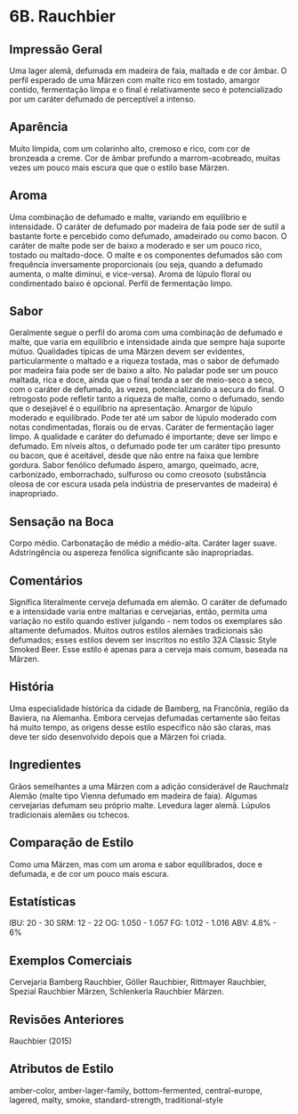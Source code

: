 # 6B. Rauchbier

## Impressão Geral

Uma lager alemã, defumada em madeira de faia, maltada e de cor âmbar. O perfil esperado de uma Märzen com malte rico em tostado, amargor contido, fermentação limpa e o final é relativamente seco é potencializado por um caráter defumado de perceptível a intenso.

## Aparência

Muito límpida, com um colarinho alto, cremoso e rico, com cor de bronzeada a creme. Cor de âmbar profundo a marrom-acobreado, muitas vezes um pouco mais escura que que o estilo base Märzen.

## Aroma

Uma combinação de defumado e malte, variando em equilíbrio e intensidade. O caráter de defumado por madeira de faia pode ser de sutil a bastante forte e percebido como defumado, amadeirado ou como bacon. O caráter de malte pode ser de baixo a moderado e ser um pouco rico, tostado ou maltado-doce. O malte e os componentes defumados são com frequência inversamente proporcionais (ou seja, quando a defumado aumenta, o malte diminui, e vice-versa). Aroma de lúpulo floral ou condimentado baixo é opcional. Perfil de fermentação limpo.

## Sabor

Geralmente segue o perfil do aroma com uma combinação de defumado e malte, que varia em equilíbrio e intensidade ainda que sempre haja suporte mútuo. Qualidades típicas de uma Märzen devem ser evidentes, particularmente o maltado e a riqueza tostada, mas o sabor de defumado por madeira faia pode ser de baixo a alto. No paladar pode ser um pouco maltada, rica e doce, ainda que o final tenda a ser de meio-seco a seco, com o caráter de defumado, às vezes, potencializando a secura do final. O retrogosto pode refletir tanto a riqueza de malte, como o defumado, sendo que o desejável é o equilíbrio na apresentação. Amargor de lúpulo moderado e equilibrado. Pode ter até um sabor de lúpulo moderado com notas condimentadas, florais ou de ervas. Caráter de fermentação lager limpo. A qualidade e caráter do defumado é importante; deve ser limpo e defumado. Em níveis altos, o defumado pode ter um caráter tipo presunto ou bacon, que é aceitável, desde que não entre na faixa que lembre gordura. Sabor fenólico defumado áspero, amargo, queimado, acre, carbonizado, emborrachado, sulfuroso ou como creosoto (substância oleosa de cor escura usada pela indústria de preservantes de madeira) é inapropriado.

## Sensação na Boca

Corpo médio. Carbonatação de médio a médio-alta. Caráter lager suave. Adstringência ou aspereza fenólica significante são inapropriadas.

## Comentários

Significa literalmente cerveja defumada em alemão. O caráter de defumado e a intensidade varia entre maltarias e cervejarias, então, permita uma variação no estilo quando estiver julgando - nem todos os exemplares são altamente defumados. Muitos outros estilos alemães tradicionais são defumados; esses estilos devem ser inscritos no estilo 32A Classic Style Smoked Beer. Esse estilo é apenas para a cerveja mais comum, baseada na Märzen.

## História

Uma especialidade histórica da cidade de Bamberg, na Francônia, região da Baviera, na Alemanha. Embora cervejas defumadas certamente são feitas há muito tempo, as origens desse estilo específico não são claras, mas deve ter sido desenvolvido depois que a Märzen foi criada.

## Ingredientes

Grãos semelhantes a uma Märzen com a adição considerável de Rauchmalz Alemão (malte tipo Vienna defumado em madeira de faia). Algumas cervejarias defumam seu próprio malte. Levedura lager alemã. Lúpulos tradicionais alemães ou tchecos.

## Comparação de Estilo

Como uma Märzen, mas com um aroma e sabor equilibrados, doce e defumada, e de cor um pouco mais escura.

## Estatísticas

IBU: 20 - 30
SRM: 12 - 22
OG: 1.050 - 1.057
FG: 1.012 - 1.016
ABV: 4.8% - 6%

## Exemplos Comerciais

Cervejaria Bamberg Rauchbier, Göller Rauchbier, Rittmayer Rauchbier, Spezial Rauchbier Märzen, Schlenkerla Rauchbier Märzen.

## Revisões Anteriores

Rauchbier (2015)

## Atributos de Estilo

amber-color, amber-lager-family, bottom-fermented, central-europe, lagered, malty, smoke, standard-strength, traditional-style
